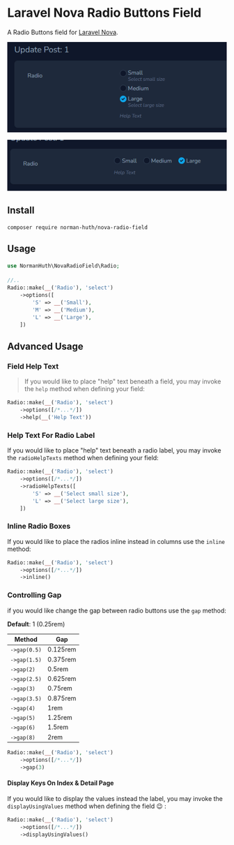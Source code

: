 # Laravel Nova Radio Buttons Field

A Radio Buttons field for [Laravel Nova](https://nova.laravel.com/).

![Preview 1](docs/preview.png)

![Preview 2](docs/inline.png)

## Install

```
composer require norman-huth/nova-radio-field
```

## Usage

```php
use NormanHuth\NovaRadioField\Radio;

//..
Radio::make(__('Radio'), 'select')
    ->options([
        'S' => __('Small'),
        'M' => __('Medium'),
        'L' => __('Large'),
    ])
```

## Advanced Usage

### Field Help Text

> If you would like to place "help" text beneath a field, you may invoke the `help` method when defining your field:

```php
Radio::make(__('Radio'), 'select')
    ->options([/*...*/])
    ->help(__('Help Text'))
```

### Help Text For Radio Label

If you would like to place "help" text beneath a radio label, you may invoke the `radioHelpTexts` method when defining your field:

```php
Radio::make(__('Radio'), 'select')
    ->options([/*...*/])
    ->radioHelpTexts([
        'S' => __('Select small size'),
        'L' => __('Select large size'),
    ])
```
<!--
### Default Value

By default, this field use the first array item as default. You can set another default value via the `default` method, which accepts a value or
callback.

```php
Radio::make(__('Radio'), 'select')
    ->options([/*...*/])
    ->default('M')
    
Radio::make(__('Radio'), 'select')
    ->options([/*...*/])
    ->default(function (NovaRequest $request) {
        return $request->user()->group_id;
    }))
```
-->
### Inline Radio Boxes

If you would like to place the radios inline instead in columns use the `inline` method:

```php
Radio::make(__('Radio'), 'select')
    ->options([/*...*/])
    ->inline()
```

### Controlling Gap

if you would like change the gap between radio buttons use the `gap` method:

**Default**: 1 (0.25rem)

| Method       | Gap      |
|--------------|----------|
| `->gap(0.5)` | 0.125rem |
| `->gap(1.5)` | 0.375rem |
| `->gap(2)`   | 0.5rem   |
| `->gap(2.5)` | 0.625rem |
| `->gap(3)`   | 0.75rem  |
| `->gap(3.5)` | 0.875rem |
| `->gap(4)`   | 1rem     |
| `->gap(5)`   | 1.25rem  |
| `->gap(6)`   | 1.5rem   |
| `->gap(8)`   | 2rem     |

```php
Radio::make(__('Radio'), 'select')
    ->options([/*...*/])
    ->gap(3)
```

#### Display Keys On Index & Detail Page

If you would like to display the values instead the label, you may invoke the `displayUsingValues` method when defining the field :wink: :

```php
Radio::make(__('Radio'), 'select')
    ->options([/*...*/])
    ->displayUsingValues()
```
